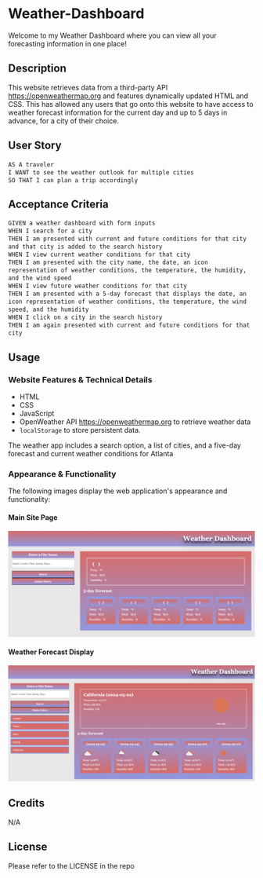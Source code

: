 # Weather-Dashboard
Welcome to my Weather Dashboard where you can view all your forecasting information in one place!

## Description

This website retrieves data from a third-party API https://openweathermap.org and features dynamically updated HTML and CSS. This has allowed any users that go onto this website to have access to weather forecast information for the current day and up to 5 days in advance, for a city of their choice. 

## User Story

```
AS A traveler
I WANT to see the weather outlook for multiple cities
SO THAT I can plan a trip accordingly
```

## Acceptance Criteria

```
GIVEN a weather dashboard with form inputs
WHEN I search for a city
THEN I am presented with current and future conditions for that city and that city is added to the search history
WHEN I view current weather conditions for that city
THEN I am presented with the city name, the date, an icon representation of weather conditions, the temperature, the humidity, and the wind speed
WHEN I view future weather conditions for that city
THEN I am presented with a 5-day forecast that displays the date, an icon representation of weather conditions, the temperature, the wind speed, and the humidity
WHEN I click on a city in the search history
THEN I am again presented with current and future conditions for that city
```

## Usage

### Website Features & Technical Details
- HTML
- CSS
- JavaScript
- OpenWeather API https://openweathermap.org to retrieve weather data
- `localStorage` to store persistent data.

The weather app includes a search option, a list of cities, and a five-day forecast and current weather conditions for Atlanta


### Appearance & Functionality 
The following images display the web application's appearance and functionality:

#### Main Site Page
![Main Website Image](./assets/images/WD-Main%20Site%20Page.png)

#### Weather Forecast Display
![Forecast Display Image](./assets/images/WD-Weather%20Forecast%20Search%20Function%20and%20History%20List.png)

## Credits
N/A

## License
Please refer to the LICENSE in the repo
